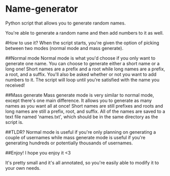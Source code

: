 # Name-generator
Python script that allows you to generate random names.

You're able to generate a random name and then add numbers to it as well. 

#How to use it?
When the script starts, you're given the option of picking between two modes (normal mode and mass generate).

##Normal mode
Normal mode is what you'd choose if you only want to generate one name. You can choose to generate either a short name or a long one! Short names are a prefix and a root while long names are a prefix, a root, and a suffix. You'll also be asked whether or not you want to add numbers to it. The script will loop until you're satisfied with the name you received! 

##Mass generate
Mass generate mode is very similar to normal mode, except there's one main difference. It allows you to generate as many names as you want all at once! Short names are still prefixes and roots and long names are still a prefix, root, and suffix. All of the names are saved to a text file named 'names.txt', which should be in the same directory as the script is. 

##TLDR?
Normal mode is useful if you're only planning on generating a couple of usernames while mass generate mode is useful if you're generating hundreds or potentially thousands of usernames.

##Enjoy!
I hope you enjoy it <3

It's pretty small and it's all annotated, so you're easily able to modify it to your own needs.


